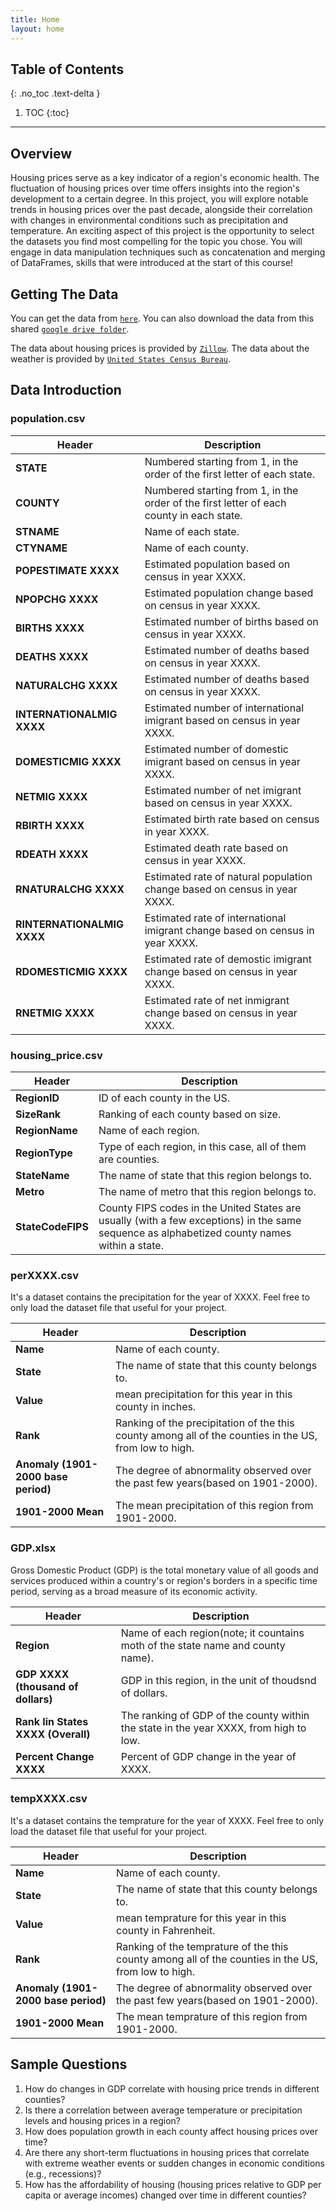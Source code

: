 ```yaml
---
title: Home
layout: home
---
```



## Table of Contents
{: .no_toc .text-delta }

1. TOC
{:toc}

---

## Overview

Housing prices serve as a key indicator of a region's economic health. The fluctuation of housing prices over time offers insights into the region's development to a certain degree. In this project, you will explore notable trends in housing prices over the past decade, alongside their correlation with changes in environmental conditions such as precipitation and temperature. An exciting aspect of this project is the opportunity to select the datasets you find most compelling for the topic you chose. You will engage in data manipulation techniques such as concatenation and merging of DataFrames, skills that were introduced at the start of this course!

## Getting The Data
You can get the data from [`here`](https://github.com/Kevinxsn/test/tree/main/data). 
You can also download the data from this shared [`google drive folder`](https://drive.google.com/drive/folders/1ECKr_Vmvjymr5zoRfysYCR-w47eXPj3M?usp=sharing). 

The data about housing prices is provided by [`Zillow`](https://www.zillow.com/). The data about the weather is provided by [`United States Census Bureau`](https://www.census.gov/). 

## Data Introduction

### population.csv

| Header | Description |
| --- | --- |
| **STATE** | Numbered starting from 1, in the order of the first letter of each state. |
| **COUNTY** | Numbered starting from 1, in the order of the first letter of each county in each state. |
| **STNAME** | Name of each state. |
| **CTYNAME** | Name of each county. |
| **POPESTIMATE XXXX** | Estimated population based on census in year XXXX. |
| **NPOPCHG XXXX** | Estimated population change based on census in year XXXX. |
| **BIRTHS XXXX** | Estimated number of births based on census in year XXXX. |
| **DEATHS XXXX** | Estimated number of deaths based on census in year XXXX. |
| **NATURALCHG XXXX** | Estimated number of deaths based on census in year XXXX. |
| **INTERNATIONALMIG XXXX** | Estimated number of international imigrant based on census in year XXXX. |
| **DOMESTICMIG XXXX** | Estimated number of domestic imigrant based on census in year XXXX. |
| **NETMIG XXXX** | Estimated number of net imigrant based on census in year XXXX. |
| **RBIRTH XXXX** | Estimated birth rate based on census in year XXXX. |
| **RDEATH XXXX** | Estimated death rate based on census in year XXXX. |
| **RNATURALCHG XXXX** | Estimated rate of natural population change based on census in year XXXX. |
| **RINTERNATIONALMIG XXXX** | Estimated rate of international imigrant change based on census in year XXXX. |
| **RDOMESTICMIG XXXX** | Estimated rate of demostic imigrant change based on census in year XXXX. |
| **RNETMIG XXXX** | Estimated rate of net inmigrant change based on census in year XXXX. |


### housing_price.csv

| Header | Description |
| --- | --- |
| **RegionID** | ID of each county in the US. |
| **SizeRank** | Ranking of each county based on size. |
| **RegionName** | Name of each region. |
| **RegionType** | Type of each region, in this case, all of them are counties. |
| **StateName** | The name of state that this region belongs to. |
| **Metro** | The name of metro that this region belongs to. |
| **StateCodeFIPS** | County FIPS codes in the United States are usually (with a few exceptions) in the same sequence as alphabetized county names within a state. |



### perXXXX.csv
It's a dataset contains the precipitation for the year of XXXX. Feel free to only load the dataset file that useful for your project. 

| Header | Description |
| --- | --- |
| **Name** | Name of each county. |
| **State** | The name of state that this county belongs to. |
| **Value** | mean precipitation for this year in this county in inches. |
| **Rank** | Ranking of the precipitation of the this county among all of the counties in the US, from low to high. |
| **Anomaly (1901-2000 base period)** | The degree of abnormality observed over the past few years(based on 1901-2000). |
| **1901-2000 Mean** | The mean precipitation of this region from 1901-2000. |


### GDP.xlsx
Gross Domestic Product (GDP) is the total monetary value of all goods and services produced within a country's or region's borders in a specific time period, serving as a broad measure of its economic activity.

| Header | Description |
| --- | --- |
| **Region** | Name of each region(note; it countains moth of the state name and county name). |
| **GDP XXXX (thousand of dollars)** | GDP in this region, in the unit of thoudsnd of dollars. |
| **Rank Iin States XXXX (Overall)** | The ranking of GDP of the county within the state in the year XXXX, from high to low. |
| **Percent Change XXXX** | Percent of GDP change in the year of XXXX. |


### tempXXXX.csv
It's a dataset contains the temprature for the year of XXXX. Feel free to only load the dataset file that useful for your project. 

| Header | Description |
| --- | --- |
| **Name** | Name of each county. |
| **State** | The name of state that this county belongs to. |
| **Value** | mean temprature for this year in this county in  Fahrenheit. |
| **Rank** | Ranking of the temprature of the this county among all of the counties in the US, from low to high. |
| **Anomaly (1901-2000 base period)** | The degree of abnormality observed over the past few years(based on 1901-2000). |
| **1901-2000 Mean** | The mean temprature of this region from 1901-2000. |



## Sample Questions
1. How do changes in GDP correlate with housing price trends in different counties? 
2. Is there a correlation between average temperature or precipitation levels and housing prices in a region?
3. How does population growth in each county affect housing prices over time?
4. Are there any short-term fluctuations in housing prices that correlate with extreme weather events or sudden changes in economic conditions (e.g., recessions)?
5. How has the affordability of housing (housing prices relative to GDP per capita or average incomes) changed over time in different counties?

